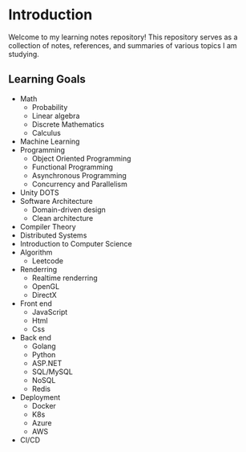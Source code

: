 # Introduction
Welcome to my learning notes repository! This repository serves as a collection of notes, references, and summaries of various topics I am studying.

## Learning Goals
- Math
  - Probability
  - Linear algebra
  - Discrete Mathematics
  - Calculus
- Machine Learning
- Programming
  - Object Oriented Programming
  - Functional Programming
  - Asynchronous Programming
  - Concurrency and Parallelism
- Unity DOTS
- Software Architecture
  - Domain-driven design
  - Clean architecture
- Compiler Theory
- Distributed Systems
- Introduction to Computer Science
- Algorithm
  - Leetcode
- Renderring
  - Realtime renderring
  - OpenGL
  - DirectX
- Front end 
  - JavaScript
  - Html
  - Css
- Back end
  - Golang
  - Python
  - ASP.NET
  - SQL/MySQL
  - NoSQL
  - Redis
- Deployment
  - Docker
  - K8s
  - Azure
  - AWS
- CI/CD
